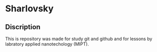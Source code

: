 # Sharlovsky

## Discription
This is repository was made for study git and github
and for lessons by labratory applied nanotechology (MIPT).
